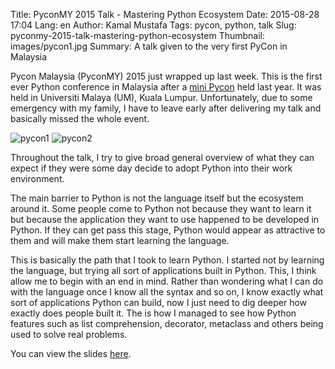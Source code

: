 Title: PyconMY 2015 Talk - Mastering Python Ecosystem
Date: 2015-08-28 17:04
Lang: en
Author: Kamal Mustafa
Tags: pycon, python, talk
Slug: pyconmy-2015-talk-mastering-python-ecosystem
Thumbnail: images/pycon1.jpg
Summary: A talk given to the very first PyCon in Malaysia

Pycon Malaysia (PyconMY) 2015 just wrapped up last week. This is the
first ever Python conference in Malaysia after a [mini
Pycon](http://k4ml.github.io/posts/mini-pycon-my-2014.html)
held last year. It was held in Universiti Malaya (UM), Kuala Lumpur.
Unfortunately, due to some emergency with my family, I have to leave
early after delivering my talk and basically missed the whole event.

![pycon1](/images/pycon1.jpg)
![pycon2](/images/pycon2.jpg)

Throughout the talk, I try to give broad general overview of what they
can expect if they were some day decide to adopt Python into their work
environment.

The main barrier to Python is not the language itself but the ecosystem
around it. Some people come to Python not because they want to learn it
but because the application they want to use happened to be developed in
Python. If they can get pass this stage, Python would appear as
attractive to them and will make them start learning the language.

This is basically the path that I took to learn Python. I started not by
learning the language, but trying all sort of applications built in
Python. This, I think allow me to begin with an end in mind. Rather than
wondering what I can do with the language once I know all the syntax and
so on, I know exactly what sort of applications Python can build, now I
just need to dig deeper how exactly does people built it. The is how I
managed to see how Python features such as list comprehension,
decorator, metaclass and others being used to solve real problems.

You can view the slides
[here](https://docs.google.com/presentation/d/1Mt6laaDXGWLN7rm1pvYcqeEzCi9FoJ6VLEMryBEMw_c/edit#slide=id.p).
